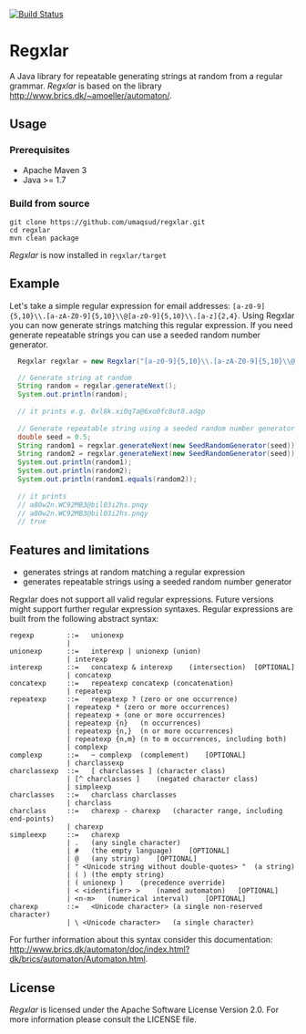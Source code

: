 [![Build Status](https://travis-ci.org/umaqsud/regxlar.svg?branch=master)](https://travis-ci.org/umaqsud/regxlar)

Regxlar
=======

A Java library for repeatable generating strings at random from a regular grammar. _Regxlar_ is based on the library http://www.brics.dk/~amoeller/automaton/.

## Usage

### Prerequisites
* Apache Maven 3
* Java >= 1.7

### Build from source

```
git clone https://github.com/umaqsud/regxlar.git
cd regxlar
mvn clean package
```

_Regxlar_ is now installed in `regxlar/target`

## Example

Let's take a simple regular expression for email addresses: `[a-z0-9]{5,10}\\.[a-zA-Z0-9]{5,10}\\@[a-z0-9]{5,10}\\.[a-z]{2,4}`. Using Regxlar you can now generate strings matching this regular expression. If you need generate repeatable strings you can use a seeded random number generator.

```java
  Regxlar regxlar = new Regxlar("[a-z0-9]{5,10}\\.[a-zA-Z0-9]{5,10}\\@[a-z0-9]{5,10}\\.[a-z]{2,4}");

  // Generate string at random
  String random = regxlar.generateNext();
  System.out.println(random);
  
  // it prints e.g. 0xl8k.xi0q7a@6xo0fc8ut8.adgp
  
  // Generate repeatable string using a seeded random number generator
  double seed = 0.5;
  String random1 = regxlar.generateNext(new SeedRandomGenerator(seed));
  String random2 = regxlar.generateNext(new SeedRandomGenerator(seed));
  System.out.println(random1);
  System.out.println(random2);
  System.out.println(random1.equals(random2));
  
  // it prints
  // a80w2n.WC92MB3@bil03i2hs.pnqy
  // a80w2n.WC92MB3@bil03i2hs.pnqy
  // true
```
## Features and limitations

* generates strings at random matching a regular expression
* generates repeatable strings using a seeded random number generator

Regxlar does not support all valid regular expressions. Future versions might support further regular expression syntaxes. Regular expressions are built from the following abstract syntax:

```
regexp        ::=	unionexp		
              | 			
unionexp      ::=	interexp | unionexp	(union)	
              |	interexp		
interexp      ::=	concatexp & interexp	(intersection)	[OPTIONAL]
              |	concatexp		
concatexp     ::=	repeatexp concatexp	(concatenation)	
              |	repeatexp		
repeatexp     ::=	repeatexp ?	(zero or one occurrence)	
              |	repeatexp *	(zero or more occurrences)	
              |	repeatexp +	(one or more occurrences)	
              |	repeatexp {n}	(n occurrences)	
              |	repeatexp {n,}	(n or more occurrences)	
              |	repeatexp {n,m}	(n to m occurrences, including both)	
              |	complexp		
complexp      ::=	~ complexp	(complement)	[OPTIONAL]
              |	charclassexp		
charclassexp  ::=	[ charclasses ]	(character class)	
              |	[^ charclasses ]	(negated character class)	
              |	simpleexp		
charclasses   ::=	charclass charclasses		
              |	charclass		
charclass     ::=	charexp - charexp	(character range, including end-points)	
              |	charexp		
simpleexp     ::=	charexp		
              |	.	(any single character)	
              |	#	(the empty language)	[OPTIONAL]
              |	@	(any string)	[OPTIONAL]
              |	" <Unicode string without double-quotes> "	(a string)	
              |	( )	(the empty string)	
              |	( unionexp )	(precedence override)	
              |	< <identifier> >	(named automaton)	[OPTIONAL]
              |	<n-m>	(numerical interval)	[OPTIONAL]
charexp	      ::=	<Unicode character>	(a single non-reserved character)	
              |	\ <Unicode character> 	(a single character)	
```

For further information about this syntax consider this documentation: http://www.brics.dk/automaton/doc/index.html?dk/brics/automaton/Automaton.html.

## License

_Regxlar_ is licensed under the Apache Software License Version 2.0. For more
information please consult the LICENSE file.
